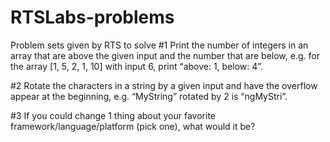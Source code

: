 # RTSLabs-problems
Problem sets given by RTS to solve 
#1 Print the number of integers in an array that are above the given input and the number that are below, e.g. for the array [1, 5, 2, 1, 10] with input 6, print “above: 1, below: 4”.

#2 Rotate the characters in a string by a given input and have the overflow appear at the beginning, e.g. “MyString” rotated by 2 is “ngMyStri”.

#3 If you could change 1 thing about your favorite framework/language/platform (pick one), what would it be?
